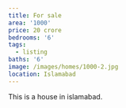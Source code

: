 ```yaml
---
title: For sale
area: '1000'
price: 20 crore
bedrooms: '6'
tags:
  - listing
baths: '6'
image: /images/homes/1000-2.jpg
location: Islamabad
---
```

This is a house in islamabad.
